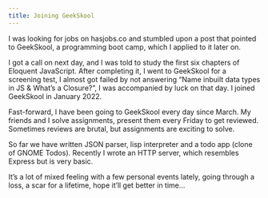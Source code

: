 ```yaml
---
title: Joining GeekSkool
---
```


I was looking for jobs on hasjobs.co and stumbled upon a post that pointed to GeekSkool, a programming boot camp, which I applied to it later on.

I got a call on next day, and I was told to study the first six chapters of Eloquent JavaScript. After completing it, I went to GeekSkool for a screening test, I almost got failed by not answering “Name inbuilt data types in JS & What’s a Closure?”, I was accompanied by luck on that day. I joined GeekSkool in January 2022.

Fast-forward, I have been going to GeekSkool every day since March. My friends and I solve assignments, present them every Friday to get reviewed. Sometimes reviews are brutal, but assignments are exciting to solve.

So far we have written JSON parser, lisp interpreter and a todo app (clone of GNOME Todos). Recently I wrote an HTTP server, which resembles Express but is very basic.

It’s a lot of mixed feeling with a few personal events lately, going through a loss, a scar for a lifetime, hope it’ll get better in time…
